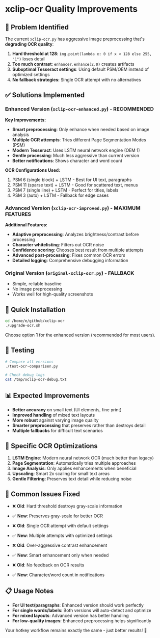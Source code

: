 # xclip-ocr Quality Improvements

## 🎯 Problem Identified

The current `xclip-ocr.py` has aggressive image preprocessing that's **degrading OCR quality**:

1. **Hard threshold at 128**: `img.point(lambda x: 0 if x < 128 else 255, "1")` loses detail
2. **Too much contrast**: `enhancer.enhance(2.0)` creates artifacts
3. **Suboptimal Tesseract settings**: Using default PSM/OEM instead of optimized settings
4. **No fallback strategies**: Single OCR attempt with no alternatives

## ✅ Solutions Implemented

### Enhanced Version (`xclip-ocr-enhanced.py`) - **RECOMMENDED**

**Key Improvements:**
- **Smart preprocessing**: Only enhance when needed based on image analysis
- **Multiple OCR attempts**: Tries different Page Segmentation Modes (PSM)
- **Modern Tesseract**: Uses LSTM neural network engine (OEM 1)
- **Gentle processing**: Much less aggressive than current version
- **Better notifications**: Shows character and word count

**OCR Configurations Used:**
1. PSM 6 (single block) + LSTM - Best for UI text, paragraphs
2. PSM 11 (sparse text) + LSTM - Good for scattered text, menus
3. PSM 7 (single line) + LSTM - Perfect for titles, labels
4. PSM 3 (auto) + LSTM - Fallback for edge cases

### Advanced Version (`xclip-ocr-improved.py`) - **MAXIMUM FEATURES**

**Additional Features:**
- **Adaptive preprocessing**: Analyzes brightness/contrast before processing
- **Character whitelisting**: Filters out OCR noise
- **Confidence scoring**: Chooses best result from multiple attempts
- **Advanced post-processing**: Fixes common OCR errors
- **Detailed logging**: Comprehensive debugging information

### Original Version (`original-xclip-ocr.py`) - **FALLBACK**

- Simple, reliable baseline
- No image preprocessing
- Works well for high-quality screenshots

## 🔧 Quick Installation

```bash
cd /home/e/github/xclip-ocr
./upgrade-ocr.sh
```

Choose option **1** for the enhanced version (recommended for most users).

## 🧪 Testing

```bash
# Compare all versions
./test-ocr-comparison.py

# Check debug logs
cat /tmp/xclip-ocr-debug.txt
```

## 📊 Expected Improvements

- **Better accuracy** on small text (UI elements, fine print)
- **Improved handling** of mixed text layouts
- **More robust** against varying image quality
- **Smarter preprocessing** that preserves rather than destroys detail
- **Multiple fallbacks** for difficult text scenarios

## 🎯 Specific OCR Optimizations

1. **LSTM Engine**: Modern neural network OCR (much better than legacy)
2. **Page Segmentation**: Automatically tries multiple approaches
3. **Image Analysis**: Only applies enhancements when beneficial
4. **Upscaling**: Smart 2x scaling for small text areas
5. **Gentle Filtering**: Preserves text detail while reducing noise

## 🐛 Common Issues Fixed

- ❌ **Old**: Hard threshold destroys gray-scale information
- ✅ **New**: Preserves gray-scale for better OCR

- ❌ **Old**: Single OCR attempt with default settings
- ✅ **New**: Multiple attempts with optimized settings

- ❌ **Old**: Over-aggressive contrast enhancement
- ✅ **New**: Smart enhancement only when needed

- ❌ **Old**: No feedback on OCR results
- ✅ **New**: Character/word count in notifications

## 📋 Usage Notes

- **For UI text/paragraphs**: Enhanced version should work perfectly
- **For single words/labels**: Both versions will auto-detect and optimize
- **For mixed layouts**: Advanced version has better handling
- **For low-quality images**: Enhanced preprocessing helps significantly

Your hotkey workflow remains exactly the same - just better results! 🎉